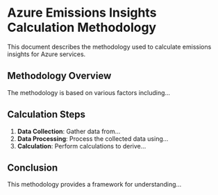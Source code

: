 # Azure Emissions Insights Calculation Methodology

This document describes the methodology used to calculate emissions insights for Azure services.

## Methodology Overview

The methodology is based on various factors including...

## Calculation Steps

1. **Data Collection**: Gather data from...
2. **Data Processing**: Process the collected data using...
3. **Calculation**: Perform calculations to derive...

## Conclusion

This methodology provides a framework for understanding...